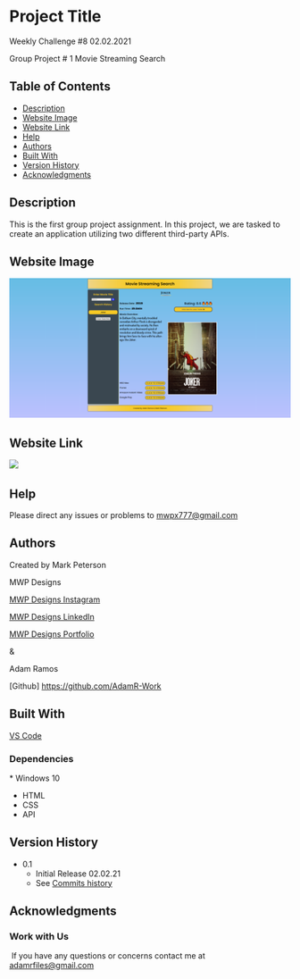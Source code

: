 # Project Title

Weekly Challenge #8 02.02.2021

Group Project # 1
Movie Streaming Search


## Table of Contents
- [Description](#description)
- [Website Image](#website-image)
- [Website Link](#website-link)
- [Help](#Help)
- [Authors](#Authors)
- [Built With](#Built-With)
- [Version History](#Version-History)
- [Acknowledgments](#Acknowledgments)

## Description

This is the first group project assignment.  In this project, we are tasked to create an application utilizing two different third-party APIs. 


## Website Image
<img src="Movie-Streaming-Search.png">

## Website Link

<img src="https://mwpx777.github.io/Password-Generator-121920">

## Help

Please direct any issues or problems to mwpx777@gmail.com

## Authors

 Created by Mark Peterson

 MWP Designs

 [MWP Designs Instagram](https://instagram.com/mwp_designs)
 
 [MWP Designs LinkedIn](https://www.linkedin.com/in/mwpdesigns/)
 
 [MWP Designs Portfolio](https://mwpdigitaldesign.wixsite.com/portfolio)

 & 
 
 Adam Ramos  
 
 [Github] https://github.com/AdamR-Work

## Built With

  [VS Code](https://code.visualstudio.com/)
	
### Dependencies
​* Windows 10
* HTML
* CSS
* API

## Version History

* 0.1
    * Initial Release 02.02.21
    * See [Commits history](https://github.com/mwpx777/Movie-Database-Search/branches/all)

## Acknowledgments

### Work with Us
​
If you have any questions or concerns contact me at adamrfiles@gmail.com
